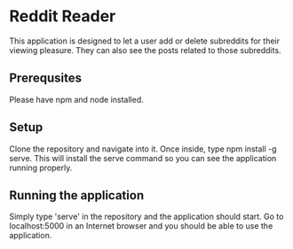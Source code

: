 # Reddit Reader

This application is designed to let a user add or delete subreddits for their viewing pleasure. They can also see the posts related to those subreddits.

## Prerequsites
Please have npm and node installed.

## Setup

Clone the repository and navigate into it. Once inside, type npm install -g serve. This will install the serve command so you can see the application running properly. 

## Running the application

Simply type 'serve' in the repository and the application should start. Go to localhost:5000 in an Internet browser and you should be able to use the application.
